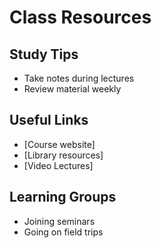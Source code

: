 # Class Resources

## Study Tips
- Take notes during lectures
- Review material weekly

## Useful Links
- [Course website]
- [Library resources]
- [Video Lectures]

## Learning Groups
- Joining seminars
- Going on field trips

